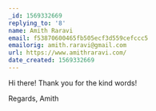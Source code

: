 ```yaml
---
_id: 1569332669
replying_to: '8'
name: Amith Raravi
email: f53870600465fb505ecf3d559cefccc5
emailorig: amith.raravi@gmail.com
url: https://www.amithraravi.com/
date_created: 1569332669
---
```


Hi there! Thank you for the kind words!

Regards,
Amith